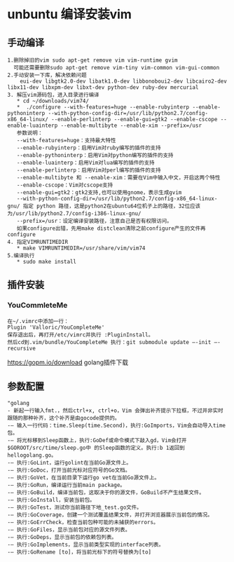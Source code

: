# unbuntu 编译安装vim

## 手动编译

    1.删除掉旧的vim sudo apt-get remove vim vim-runtime gvim
      可能还需要删除sudo apt-get remove vim-tiny vim-common vim-gui-common
    2.手动安装一下库，解决依赖问题
        eui-dev libgtk2.0-dev libatk1.0-dev libbonoboui2-dev libcairo2-dev libx11-dev libxpm-dev libxt-dev python-dev ruby-dev mercurial
    3. 解压vim源码包，进入目录进行编译
       * cd ~/downloads/vim74/  
       *  ./configure --with-features=huge --enable-rubyinterp --enable-pythoninterp --with-python-config-dir=/usr/lib/python2.7/config-x86_64-linux/ --enable-perlinterp --enable-gui=gtk2 --enable-cscope --enable-luainterp --enable-multibyte --enable-xim --prefix=/usr
       参数说明：
       --with-features=huge：支持最大特性
       --enable-rubyinterp：启用Vim对ruby编写的插件的支持
       --enable-pythoninterp：启用Vim对python编写的插件的支持
       --enable-luainterp：启用Vim对lua编写的插件的支持
       --enable-perlinterp：启用Vim对perl编写的插件的支持
       --enable-multibyte 和 --enable-xim：需要在Vim中输入中文，开启这两个特性
       --enable-cscope：Vim对cscope支持
       --enable-gui=gtk2：gtk2支持,也可以使用gnome，表示生成gvim
       --with-python-config-dir=/usr/lib/python2.7/config-x86_64-linux-gnu/ 指定 python 路径，这是python2在ubuntu64位机子上的路径，32位应该为/usr/lib/python2.7/config-i386-linux-gnu/
       --prefix=/usr：设定编译安装路径，注意自己是否有权限访问。
       如果configure出错，先用make distclean清除之前configure产生的文件再configure
    4. 指定VIMRUNTIMEDIR
       * make VIMRUNTIMEDIR=/usr/share/vim/vim74
    5.编译执行
       * sudo make install
    
## 插件安装

### YouCommleteMe

    在~/.vimrc中添加一行：
    Plugin 'Valloric/YouCompleteMe'
    保存退出后，再打开/etc/vimrc并执行 :PluginInstall。
    然后cd到.vim/bundle/YouCompleteMe 执行：git submodule update –-init –-recursive



https://gopm.io/download  golang插件下载
## 参数配置

    "golang
    - 新起一行输入fmt.，然后ctrl+x, ctrl+o，Vim 会弹出补齐提示下拉框，不过并非实时跟随的那种补齐，这个补齐是由gocode提供的。
    -– 输入一行代码：time.Sleep(time.Second)，执行:GoImports，Vim会自动导入time包。
    -– 将光标移到Sleep函数上，执行:GoDef或命令模式下敲入gd，Vim会打开$GOROOT/src/time/sleep.go中 的Sleep函数的定义。执行:b 1返回到hellogolang.go。
    -– 执行:GoLint，运行golint在当前Go源文件上。
    -– 执行:GoDoc，打开当前光标对应符号的Go文档。
    -– 执行:GoVet，在当前目录下运行go vet在当前Go源文件上。
    -– 执行:GoRun，编译运行当前main package。
    -– 执行:GoBuild，编译当前包，这取决于你的源文件，GoBuild不产生结果文件。
    -– 执行:GoInstall，安装当前包。
    -– 执行:GoTest，测试你当前路径下地_test.go文件。
    -– 执行:GoCoverage，创建一个测试覆盖结果文件，并打开浏览器展示当前包的情况。
    -– 执行:GoErrCheck，检查当前包种可能的未捕获的errors。
    -– 执行:GoFiles，显示当前包对应的源文件列表。
    -– 执行:GoDeps，显示当前包的依赖包列表。
    -– 执行:GoImplements，显示当前类型实现的interface列表。
    -– 执行:GoRename [to]，将当前光标下的符号替换为[to]


